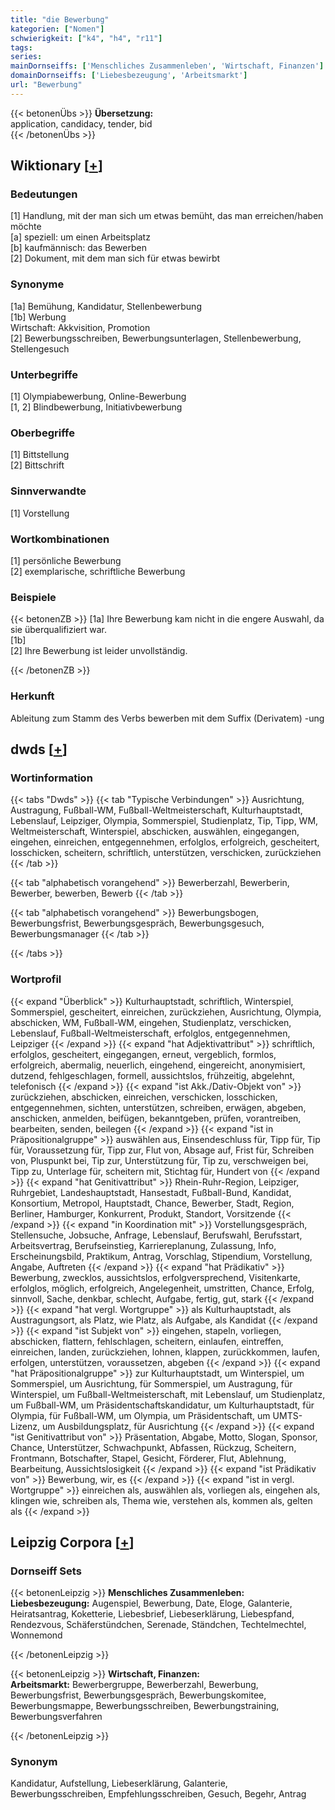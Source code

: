 ```yaml
---
title: "die Bewerbung"
kategorien: ["Nomen"]
schwierigkeit: ["k4", "h4", "r11"]
tags:
series:
mainDornseiffs: ['Menschliches Zusammenleben', 'Wirtschaft, Finanzen']
domainDornseiffs: ['Liebesbezeugung', 'Arbeitsmarkt']
url: "Bewerbung"
---
```


{{< betonenÜbs >}}
**Übersetzung:**  
application, candidacy, tender, bid  
{{< /betonenÜbs >}}

## Wiktionary [[+](https://de.wiktionary.org/wiki/Bewerbung)]

### Bedeutungen
[1] Handlung, mit der man sich um etwas bemüht, das man erreichen/haben möchte  
[a] speziell: um einen Arbeitsplatz  
[b] kaufmännisch: das Bewerben  
[2] Dokument, mit dem man sich für etwas bewirbt  

### Synonyme
[1a] Bemühung, Kandidatur, Stellenbewerbung  
[1b] Werbung  
Wirtschaft: Akkvisition, Promotion  
[2] Bewerbungsschreiben, Bewerbungsunterlagen, Stellenbewerbung, Stellengesuch  

### Unterbegriffe
[1] Olympiabewerbung, Online-Bewerbung  
[1, 2] Blindbewerbung, Initiativbewerbung  

### Oberbegriffe
[1] Bittstellung  
[2] Bittschrift  

### Sinnverwandte
[1] Vorstellung  

### Wortkombinationen
[1] persönliche Bewerbung  
[2] exemplarische, schriftliche Bewerbung  

### Beispiele
{{< betonenZB >}}
[1a] Ihre Bewerbung kam nicht in die engere Auswahl, da sie überqualifiziert war.  
[1b]  
[2] Ihre Bewerbung ist leider unvollständig.  

{{< /betonenZB >}}
### Herkunft
Ableitung zum Stamm des Verbs bewerben mit dem Suffix (Derivatem) -ung  



## dwds [[+](https://www.dwds.de/wb/Bewerbung)]

### Wortinformation
{{< tabs "Dwds" >}}
{{< tab "Typische Verbindungen" >}}
Ausrichtung, Austragung, Fußball-WM, Fußball-Weltmeisterschaft, Kulturhauptstadt, Lebenslauf, Leipziger, Olympia, Sommerspiel, Studienplatz, Tip, Tipp, WM, Weltmeisterschaft, Winterspiel, abschicken, auswählen, eingegangen, eingehen, einreichen, entgegennehmen, erfolglos, erfolgreich, gescheitert, losschicken, scheitern, schriftlich, unterstützen, verschicken, zurückziehen
{{< /tab >}}

{{< tab "alphabetisch vorangehend" >}}
Bewerberzahl, Bewerberin, Bewerber, bewerben, Bewerb
{{< /tab >}}

{{< tab "alphabetisch vorangehend" >}}
Bewerbungsbogen, Bewerbungsfrist, Bewerbungsgespräch, Bewerbungsgesuch, Bewerbungsmanager
{{< /tab >}}

{{< /tabs >}}

### Wortprofil
{{< expand "Überblick" >}} Kulturhauptstadt, schriftlich, Winterspiel, Sommerspiel, gescheitert, einreichen, zurückziehen, Ausrichtung, Olympia, abschicken, WM, Fußball-WM, eingehen, Studienplatz, verschicken, Lebenslauf, Fußball-Weltmeisterschaft, erfolglos, entgegennehmen, Leipziger {{< /expand >}}
{{< expand "hat Adjektivattribut" >}} schriftlich, erfolglos, gescheitert, eingegangen, erneut, vergeblich, formlos, erfolgreich, abermalig, neuerlich, eingehend, eingereicht, anonymisiert, dutzend, fehlgeschlagen, formell, aussichtslos, frühzeitig, abgelehnt, telefonisch {{< /expand >}}
{{< expand "ist Akk./Dativ-Objekt von" >}} zurückziehen, abschicken, einreichen, verschicken, losschicken, entgegennehmen, sichten, unterstützen, schreiben, erwägen, abgeben, anschicken, anmelden, beifügen, bekanntgeben, prüfen, vorantreiben, bearbeiten, senden, beilegen {{< /expand >}}
{{< expand "ist in Präpositionalgruppe" >}} auswählen aus, Einsendeschluss für, Tipp für, Tip für, Voraussetzung für, Tipp zur, Flut von, Absage auf, Frist für, Schreiben von, Pluspunkt bei, Tip zur, Unterstützung für, Tip zu, verschweigen bei, Tipp zu, Unterlage für, scheitern mit, Stichtag für, Hundert von {{< /expand >}}
{{< expand "hat Genitivattribut" >}} Rhein-Ruhr-Region, Leipziger, Ruhrgebiet, Landeshauptstadt, Hansestadt, Fußball-Bund, Kandidat, Konsortium, Metropol, Hauptstadt, Chance, Bewerber, Stadt, Region, Berliner, Hamburger, Konkurrent, Produkt, Standort, Vorsitzende {{< /expand >}}
{{< expand "in Koordination mit" >}} Vorstellungsgespräch, Stellensuche, Jobsuche, Anfrage, Lebenslauf, Berufswahl, Berufsstart, Arbeitsvertrag, Berufseinstieg, Karriereplanung, Zulassung, Info, Erscheinungsbild, Praktikum, Antrag, Vorschlag, Stipendium, Vorstellung, Angabe, Auftreten {{< /expand >}}
{{< expand "hat Prädikativ" >}} Bewerbung, zwecklos, aussichtslos, erfolgversprechend, Visitenkarte, erfolglos, möglich, erfolgreich, Angelegenheit, umstritten, Chance, Erfolg, sinnvoll, Sache, denkbar, schlecht, Aufgabe, fertig, gut, stark {{< /expand >}}
{{< expand "hat vergl. Wortgruppe" >}} als Kulturhauptstadt, als Austragungsort, als Platz, wie Platz, als Aufgabe, als Kandidat {{< /expand >}}
{{< expand "ist Subjekt von" >}} eingehen, stapeln, vorliegen, abschicken, flattern, fehlschlagen, scheitern, einlaufen, eintreffen, einreichen, landen, zurückziehen, lohnen, klappen, zurückkommen, laufen, erfolgen, unterstützen, voraussetzen, abgeben {{< /expand >}}
{{< expand "hat Präpositionalgruppe" >}} zur Kulturhauptstadt, um Winterspiel, um Sommerspiel, um Ausrichtung, für Sommerspiel, um Austragung, für Winterspiel, um Fußball-Weltmeisterschaft, mit Lebenslauf, um Studienplatz, um Fußball-WM, um Präsidentschaftskandidatur, um Kulturhauptstadt, für Olympia, für Fußball-WM, um Olympia, um Präsidentschaft, um UMTS-Lizenz, um Ausbildungsplatz, für Ausrichtung {{< /expand >}}
{{< expand "ist Genitivattribut von" >}} Präsentation, Abgabe, Motto, Slogan, Sponsor, Chance, Unterstützer, Schwachpunkt, Abfassen, Rückzug, Scheitern, Frontmann, Botschafter, Stapel, Gesicht, Förderer, Flut, Ablehnung, Bearbeitung, Aussichtslosigkeit {{< /expand >}}
{{< expand "ist Prädikativ von" >}} Bewerbung, wir, es {{< /expand >}}
{{< expand "ist in vergl. Wortgruppe" >}} einreichen als, auswählen als, vorliegen als, eingehen als, klingen wie, schreiben als, Thema wie, verstehen als, kommen als, gelten als {{< /expand >}}

## Leipzig Corpora [[+](https://corpora.uni-leipzig.de/en/res?word=Bewerbung&corpusId=deu_newscrawl-public_2018)]

### Dornseiff Sets
{{< betonenLeipzig >}}
**Menschliches Zusammenleben:**  
**Liebesbezeugung:** Augenspiel, Bewerbung, Date, Eloge, Galanterie, Heiratsantrag, Koketterie, Liebesbrief, Liebeserklärung, Liebespfand, Rendezvous, Schäferstündchen, Serenade, Ständchen, Techtelmechtel, Wonnemond  

{{< /betonenLeipzig >}}


{{< betonenLeipzig >}}
**Wirtschaft, Finanzen:**  
**Arbeitsmarkt:** Bewerbergruppe, Bewerberzahl, Bewerbung, Bewerbungsfrist, Bewerbungsgespräch, Bewerbungskomitee, Bewerbungsmappe, Bewerbungsschreiben, Bewerbungstraining, Bewerbungsverfahren  

{{< /betonenLeipzig >}}

### Synonym
Kandidatur, Aufstellung, Liebeserklärung, Galanterie, Bewerbungsschreiben, Empfehlungsschreiben, Gesuch, Begehr, Antrag

